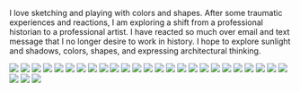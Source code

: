 
I love sketching and playing with colors and shapes. After some traumatic experiences and reactions, I am exploring a shift from a professional historian to a professional artist. I have reacted so much over email and text message that I no longer desire to work in history. I hope to explore sunlight and shadows, colors, shapes, and expressing architectural thinking.

<img class="profile-picture" src="Geometic2-Black&Blue&Orange.jpg">

<img class="profile-picture" src="Geometic1-Black&Brown.jpg">

<img class="profile-picture" src="Geometic3-Pink&Green&Brown.jpg">

<img class="profile-picture" src="Geometic4-Black&Colors.jpg">

<img class="profile-picture" src="Geometic5-Black&Colors.jpg">

<img class="profile-picture" src="Geometric6-Blue&Red.jpg">

<img class="profile-picture" src="Brown&BlueLines.jpg">

<img class="profile-picture" src="Stoplight.jpg">

<img class="profile-picture" src="Green&BlackLines&Arrows.jpeg">

<img class="profile-picture" src="Red&BlackLines&Shapes.jpeg">

<img class="profile-picture" src="Stoplights.jpg">

<img class="profile-picture" src="Brown&PinkLines&Shapes.jpg">

<img class="profile-picture" src="Black&ColoredLines.jpeg">

<img class="profile-picture" src="Green&BrownLines.jpeg">

<img class="profile-picture" src="Black&GreenLines&Shapes.jpeg">

<img class="profile-picture" src="Brown&BlueLines.jpeg">

<img class="profile-picture" src="Blue&Black.jpg">

<img class="profile-picture" src="Red&Yellow.jpg">

<img class="profile-picture" src="Blue&GoldLines.jpg">

<img class="profile-picture" src="Black&Blue&OrangeBoxes&Lines.jpg">

<img class="profile-picture" src="Blue&Grey&BlackBoxes&Lines.jpg">

<img class="profile-picture" src="Gray&YellowLines&Boxes.jpg">

<img class="profile-picture" src="Red&GreenLines&Boxes.jpg">

<img class="profile-picture" src="Black&BlueLines.jpg">

<img class="profile-picture" src="Green&Black&GoldLines&Boxes.jpg">

<img class="profile-picture" src="Gold&BrownLines&Boxes.jpg">

<img class="profile-picture" src="Red&BlackLines&Boxes1.jpg">

<img class="profile-picture" src="Red&BlackLines&Boxes2.jpg">


